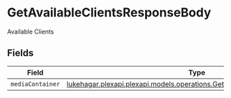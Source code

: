# GetAvailableClientsResponseBody

Available Clients


## Fields

| Field                                                                                                                                         | Type                                                                                                                                          | Required                                                                                                                                      | Description                                                                                                                                   |
| --------------------------------------------------------------------------------------------------------------------------------------------- | --------------------------------------------------------------------------------------------------------------------------------------------- | --------------------------------------------------------------------------------------------------------------------------------------------- | --------------------------------------------------------------------------------------------------------------------------------------------- |
| `mediaContainer`                                                                                                                              | [lukehagar.plexapi.plexapi.models.operations.GetAvailableClientsMediaContainer](../../models/operations/GetAvailableClientsMediaContainer.md) | :heavy_minus_sign:                                                                                                                            | N/A                                                                                                                                           |